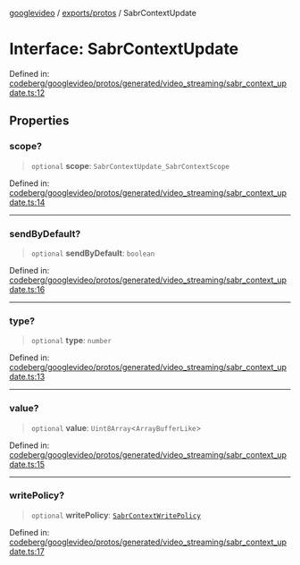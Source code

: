 [googlevideo](../../../README.md) / [exports/protos](../README.md) / SabrContextUpdate

# Interface: SabrContextUpdate

Defined in: [codeberg/googlevideo/protos/generated/video\_streaming/sabr\_context\_update.ts:12](https://github.com/LuanRT/googlevideo/blob/19854137cadaf49fd755394883dfd7fe5fdaba20/protos/generated/video_streaming/sabr_context_update.ts#L12)

## Properties

### scope?

> `optional` **scope**: `SabrContextUpdate_SabrContextScope`

Defined in: [codeberg/googlevideo/protos/generated/video\_streaming/sabr\_context\_update.ts:14](https://github.com/LuanRT/googlevideo/blob/19854137cadaf49fd755394883dfd7fe5fdaba20/protos/generated/video_streaming/sabr_context_update.ts#L14)

***

### sendByDefault?

> `optional` **sendByDefault**: `boolean`

Defined in: [codeberg/googlevideo/protos/generated/video\_streaming/sabr\_context\_update.ts:16](https://github.com/LuanRT/googlevideo/blob/19854137cadaf49fd755394883dfd7fe5fdaba20/protos/generated/video_streaming/sabr_context_update.ts#L16)

***

### type?

> `optional` **type**: `number`

Defined in: [codeberg/googlevideo/protos/generated/video\_streaming/sabr\_context\_update.ts:13](https://github.com/LuanRT/googlevideo/blob/19854137cadaf49fd755394883dfd7fe5fdaba20/protos/generated/video_streaming/sabr_context_update.ts#L13)

***

### value?

> `optional` **value**: `Uint8Array`\<`ArrayBufferLike`\>

Defined in: [codeberg/googlevideo/protos/generated/video\_streaming/sabr\_context\_update.ts:15](https://github.com/LuanRT/googlevideo/blob/19854137cadaf49fd755394883dfd7fe5fdaba20/protos/generated/video_streaming/sabr_context_update.ts#L15)

***

### writePolicy?

> `optional` **writePolicy**: [`SabrContextWritePolicy`](../enumerations/SabrContextWritePolicy.md)

Defined in: [codeberg/googlevideo/protos/generated/video\_streaming/sabr\_context\_update.ts:17](https://github.com/LuanRT/googlevideo/blob/19854137cadaf49fd755394883dfd7fe5fdaba20/protos/generated/video_streaming/sabr_context_update.ts#L17)
